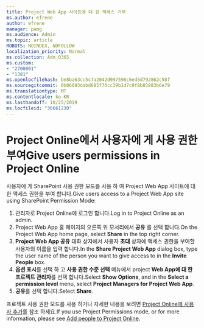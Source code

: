 ```yaml
---
title: Project Web App 사이트에 대 한 액세스 거부
ms.author: efrene
author: efrene
manager: pamg
ms.audience: Admin
ms.topic: article
ROBOTS: NOINDEX, NOFOLLOW
localization_priority: Normal
ms.collection: Adm_O365
ms.custom:
- "2700001"
- "1381"
ms.openlocfilehash: be8ba63cc5c7a2042d997598c6ed5d792862c58f
ms.sourcegitcommit: 0b06093dabd685f76cc39b1d7c0f8b03883b6e79
ms.translationtype: MT
ms.contentlocale: ko-KR
ms.lasthandoff: 10/25/2019
ms.locfileid: "36661230"
---
```

# <a name="give-users-permissions-in-project-online"></a><span data-ttu-id="20dd5-102">Project Online에서 사용자에 게 사용 권한 부여</span><span class="sxs-lookup"><span data-stu-id="20dd5-102">Give users permissions in Project Online</span></span>

<span data-ttu-id="20dd5-103">사용자에 게 SharePoint 사용 권한 모드를 사용 하 여 Project Web App 사이트에 대 한 액세스 권한을 부여 합니다.</span><span class="sxs-lookup"><span data-stu-id="20dd5-103">Give users access to a Project Web App site using SharePoint Permission Mode:</span></span>

1. <span data-ttu-id="20dd5-104">관리자로 Project Online에 로그인 합니다.</span><span class="sxs-lookup"><span data-stu-id="20dd5-104">Log in to Project Online as an admin.</span></span>
2. <span data-ttu-id="20dd5-105">Project Web App 홈 페이지의 오른쪽 위 모서리에서 **공유** 를 선택 합니다.</span><span class="sxs-lookup"><span data-stu-id="20dd5-105">On the Project Web App home page, select **Share** in the top right corner.</span></span>
3. <span data-ttu-id="20dd5-106">**Project Web App 공유** 대화 상자에서 사용자 **초대** 상자에 액세스 권한을 부여할 사용자의 이름을 입력 합니다.</span><span class="sxs-lookup"><span data-stu-id="20dd5-106">In the **Share Project Web App** dialog box, type the user name of the person you want to give access to in the **Invite People** box.</span></span>
4. <span data-ttu-id="20dd5-107">**옵션 표시**를 선택 하 고 **사용 권한 수준 선택** 메뉴에서 project **Web App에 대 한 프로젝트 관리자**를 선택 합니다.</span><span class="sxs-lookup"><span data-stu-id="20dd5-107">Select **Show Options**, and in the **Select a permission level** menu, select **Project Managers for Project Web App**.</span></span>
5. <span data-ttu-id="20dd5-108">**공유**를 선택 합니다.</span><span class="sxs-lookup"><span data-stu-id="20dd5-108">Select **Share**.</span></span>

<span data-ttu-id="20dd5-109">프로젝트 사용 권한 모드를 사용 하거나 자세한 내용을 보려면 [Project Online에 사용자 추가](https://docs.microsoft.com/projectonline/step-2-add-people-to-project-online)를 참조 하세요.</span><span class="sxs-lookup"><span data-stu-id="20dd5-109">If you use Project Permissions mode, or for more information, please see [Add people to Project Online](https://docs.microsoft.com/projectonline/step-2-add-people-to-project-online).</span></span>
